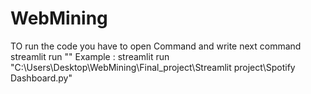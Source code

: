 # WebMining
TO run the code you have to open Command and write next command
streamlit run "<path of Spotify Dashboard.py file in srteamlit projectet folder>"
Example : streamlit run "C:\Users\Desktop\WebMining\Final_project\Streamlit project\Spotify Dashboard.py"
